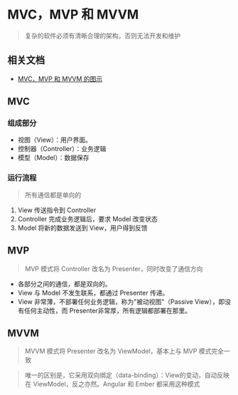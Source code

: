 # MVC，MVP 和 MVVM 

> 复杂的软件必须有清晰合理的架构，否则无法开发和维护

## 相关文档

- [MVC，MVP 和 MVVM 的图示](http://www.ruanyifeng.com/blog/2015/02/mvcmvp_mvvm.html)

## MVC

### 组成部分

- 视图（View）：用户界面。
- 控制器（Controller）：业务逻辑
- 模型（Model）：数据保存

### 运行流程

> 所有通信都是单向的

1. View 传送指令到 Controller
2. Controller 完成业务逻辑后，要求 Model 改变状态
3. Model 将新的数据发送到 View，用户得到反馈

## MVP

> MVP 模式将 Controller 改名为 Presenter，同时改变了通信方向

- 各部分之间的通信，都是双向的。
- View 与 Model 不发生联系，都通过 Presenter 传递。
- View 非常薄，不部署任何业务逻辑，称为"被动视图"（Passive View），即没有任何主动性，而 Presenter非常厚，所有逻辑都部署在那里。

## MVVM

> MVVM 模式将 Presenter 改名为 ViewModel，基本上与 MVP 模式完全一致

> 唯一的区别是，它采用双向绑定（data-binding）：View的变动，自动反映在 ViewModel，反之亦然。Angular 和 Ember 都采用这种模式